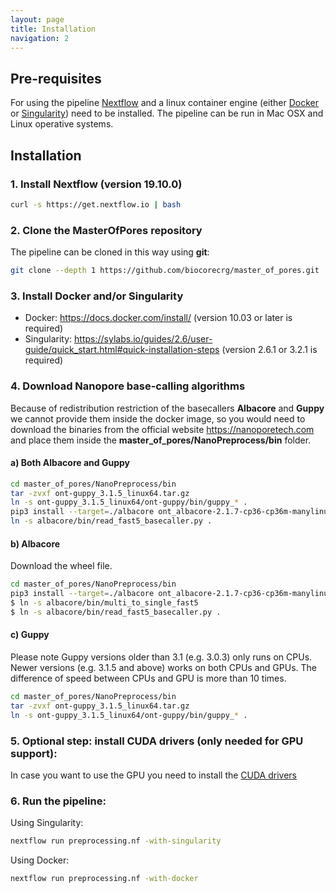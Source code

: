 ```yaml
---
layout: page
title: Installation
navigation: 2
---
```


## Pre-requisites
For using the pipeline [Nextflow](https://www.nextflow.io/) and a linux container engine (either [Docker](https://www.docker.com/) or [Singularity](https://sylabs.io/guides/3.1/user-guide/cli/singularity_apps.html)) need to be installed. 
The pipeline can be run in Mac OSX and Linux operative systems.  

## Installation


### 1. Install Nextflow (version 19.10.0)

```bash
curl -s https://get.nextflow.io | bash
```

### 2. Clone the MasterOfPores repository
The pipeline can be cloned in this way using **git**:

```bash
git clone --depth 1 https://github.com/biocorecrg/master_of_pores.git
```

### 3. Install Docker and/or Singularity 
- Docker: https://docs.docker.com/install/ (version 10.03 or later is required)
- Singularity: https://sylabs.io/guides/2.6/user-guide/quick_start.html#quick-installation-steps (version 2.6.1 or 3.2.1 is required)

### 4. Download Nanopore base-calling algorithms
Because of redistribution restriction of the basecallers **Albacore** and **Guppy** we cannot provide them inside the docker image, so you would need to download the binaries from the official website https://nanoporetech.com and place them inside the **master_of_pores/NanoPreprocess/bin** folder.

#### a) Both Albacore and Guppy
```bash
cd master_of_pores/NanoPreprocess/bin
tar -zvxf ont-guppy_3.1.5_linux64.tar.gz
ln -s ont-guppy_3.1.5_linux64/ont-guppy/bin/guppy_* .
pip3 install --target=./albacore ont_albacore-2.1.7-cp36-cp36m-manylinux1_x86_64.whl
ln -s albacore/bin/read_fast5_basecaller.py .
```

#### b) Albacore
Download the wheel file.

```bash
cd master_of_pores/NanoPreprocess/bin
pip3 install --target=./albacore ont_albacore-2.1.7-cp36-cp36m-manylinux1_x86_64.whl
$ ln -s albacore/bin/multi_to_single_fast5 
$ ln -s albacore/bin/read_fast5_basecaller.py .
```
#### c) Guppy
Please note Guppy versions older than 3.1 (e.g. 3.0.3) only runs on CPUs.
Newer versions (e.g. 3.1.5 and above) works on both CPUs and GPUs. The difference of speed between CPUs and GPU is more than 10 times.

```bash
cd master_of_pores/NanoPreprocess/bin
tar -zvxf ont-guppy_3.1.5_linux64.tar.gz
ln -s ont-guppy_3.1.5_linux64/ont-guppy/bin/guppy_* .
````

### 5. Optional step: install CUDA drivers (only needed for GPU support): 

In case you want to use the GPU you need to install the [CUDA drivers](
https://docs.nvidia.com/cuda/cuda-installation-guide-linux/index.html) 

### 6. Run the pipeline:
Using Singularity:
```bash
nextflow run preprocessing.nf -with-singularity
```
Using Docker:
```bash
nextflow run preprocessing.nf -with-docker
``` 

